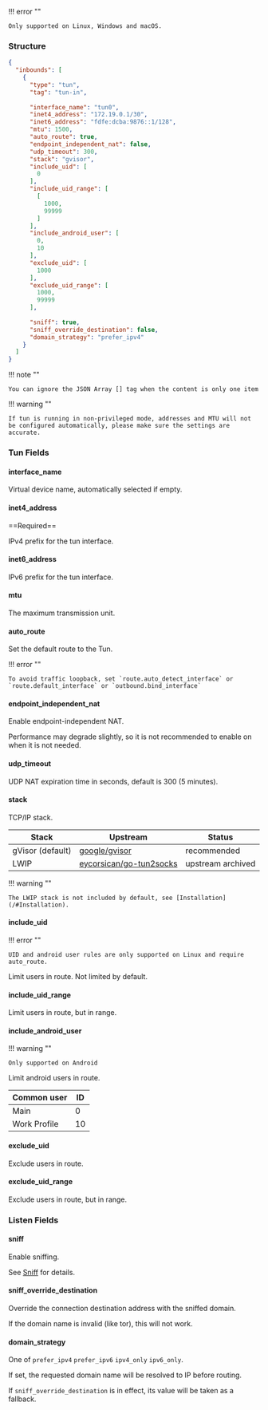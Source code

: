 !!! error ""

    Only supported on Linux, Windows and macOS.

### Structure

```json
{
  "inbounds": [
    {
      "type": "tun",
      "tag": "tun-in",
      
      "interface_name": "tun0",
      "inet4_address": "172.19.0.1/30",
      "inet6_address": "fdfe:dcba:9876::1/128",
      "mtu": 1500,
      "auto_route": true,
      "endpoint_independent_nat": false,
      "udp_timeout": 300,
      "stack": "gvisor",
      "include_uid": [
        0
      ],
      "include_uid_range": [
        [
          1000,
          99999
        ]
      ],
      "include_android_user": [
        0,
        10
      ],
      "exclude_uid": [
        1000
      ],
      "exclude_uid_range": [
        1000,
        99999
      ],
      
      "sniff": true,
      "sniff_override_destination": false,
      "domain_strategy": "prefer_ipv4"
    }
  ]
}
```

!!! note ""

    You can ignore the JSON Array [] tag when the content is only one item

!!! warning ""

    If tun is running in non-privileged mode, addresses and MTU will not be configured automatically, please make sure the settings are accurate.

### Tun Fields

#### interface_name

Virtual device name, automatically selected if empty.

#### inet4_address

==Required==

IPv4 prefix for the tun interface.

#### inet6_address

IPv6 prefix for the tun interface.

#### mtu

The maximum transmission unit.

#### auto_route

Set the default route to the Tun.

!!! error ""

    To avoid traffic loopback, set `route.auto_detect_interface` or `route.default_interface` or `outbound.bind_interface`

#### endpoint_independent_nat

Enable endpoint-independent NAT.

Performance may degrade slightly, so it is not recommended to enable on when it is not needed.

#### udp_timeout

UDP NAT expiration time in seconds, default is 300 (5 minutes).

#### stack

TCP/IP stack.

| Stack            | Upstream                                                              | Status            |
|------------------|-----------------------------------------------------------------------|-------------------|
| gVisor (default) | [google/gvisor](https://github.com/google/gvisor)                     | recommended       |
| LWIP             | [eycorsican/go-tun2socks](https://github.com/eycorsican/go-tun2socks) | upstream archived |

!!! warning ""

    The LWIP stack is not included by default, see [Installation](/#Installation).

#### include_uid

!!! error ""

    UID and android user rules are only supported on Linux and require auto_route.

Limit users in route. Not limited by default.

#### include_uid_range

Limit users in route, but in range.

#### include_android_user

!!! warning ""

    Only supported on Android

Limit android users in route.

| Common user  | ID  |
|--------------|-----|
| Main         | 0   |
| Work Profile | 10  |

#### exclude_uid

Exclude users in route.

#### exclude_uid_range

Exclude users in route, but in range.

### Listen Fields

#### sniff

Enable sniffing.

See [Sniff](/configuration/route/sniff/) for details.

#### sniff_override_destination

Override the connection destination address with the sniffed domain.

If the domain name is invalid (like tor), this will not work.

#### domain_strategy

One of `prefer_ipv4` `prefer_ipv6` `ipv4_only` `ipv6_only`.

If set, the requested domain name will be resolved to IP before routing.

If `sniff_override_destination` is in effect, its value will be taken as a fallback.
